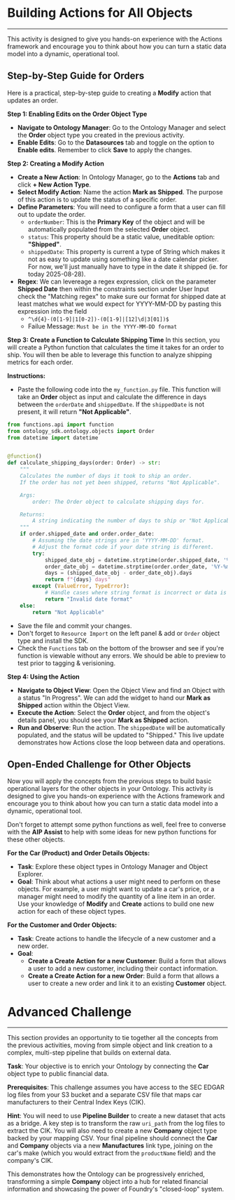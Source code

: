 # Building Actions for All Objects

-----

This activity is designed to give you hands-on experience with the Actions framework and encourage you to think about how you can turn a static data model into a dynamic, operational tool.

## Step-by-Step Guide for Orders

Here is a practical, step-by-step guide to creating a **Modify** action that updates an order.

**Step 1: Enabling Edits on the Order Object Type**

  * **Navigate to Ontology Manager**: Go to the Ontology Manager and select the **Order** object type you created in the previous activity.
  * **Enable Edits**: Go to the **Datasources** tab and toggle on the option to **Enable edits**. Remember to click **Save** to apply the changes.

**Step 2: Creating a Modify Action**

  * **Create a New Action**: In Ontology Manager, go to the **Actions** tab and click **+ New Action Type**.
  * **Select Modify Action**: Name the action **Mark as Shipped**. The purpose of this action is to update the status of a specific order.
  * **Define Parameters**: You will need to configure a form that a user can fill out to update the order.
      * `orderNumber`: This is the **Primary Key** of the object and will be automatically populated from the selected **Order** object.
      * `status`: This property should be a static value, uneditable option: **"Shipped"**.
      * `shippedDate`: This property is current a type of String which makes it not as easy to update using something like a date calendar picker. For now, we'll just manually have to type in the date it shipped (ie. for today 2025-08-28).
  * **Regex**: We can levereage a regex expression, click on the parameter **Shipped Date** then within the constraints section under User Input check the "Matching regex" to make sure our format for shipped date at least matches what we would expect for YYYY-MM-DD by pasting this expression into the field
      * `^\d{4}-(0[1-9]|1[0-2])-(0[1-9]|[12]\d|3[01])$`
      * Failue Message: `Must be in the YYYY-MM-DD format`

**Step 3: Create a Function to Calculate Shipping Time**
In this section, you will create a Python function that calculates the time it takes for an order to ship. You will then be able to leverage this function to analyze shipping metrics for each order.

**Instructions:**

  * Paste the following code into the `my_function.py` file. This function will take an **Order** object as input and calculate the difference in days between the `orderDate` and `shippedDate`. If the `shippedDate` is not present, it will return **"Not Applicable"**.

<!-- end list -->

```python
from functions.api import function
from ontology_sdk.ontology.objects import Order
from datetime import datetime


@function()
def calculate_shipping_days(order: Order) -> str:
    """
    Calculates the number of days it took to ship an order.
    If the order has not yet been shipped, returns "Not Applicable".

    Args:
        order: The Order object to calculate shipping days for.

    Returns:
        A string indicating the number of days to ship or "Not Applicable".
    """
    if order.shipped_date and order.order_date:
        # Assuming the date strings are in 'YYYY-MM-DD' format.
        # Adjust the format code if your date string is different.
        try:
            shipped_date_obj = datetime.strptime(order.shipped_date, '%Y-%m-%d')
            order_date_obj = datetime.strptime(order.order_date, '%Y-%m-%d')
            days = (shipped_date_obj - order_date_obj).days
            return f"{days} days"
        except (ValueError, TypeError):
            # Handle cases where string format is incorrect or data is not as expected
            return "Invalid date format"
    else:
        return "Not Applicable"

```

  * Save the file and commit your changes.
  * Don't forget to `Resource Import` on the left panel & add or `Order` object type and install the SDK.
  * Check the `Functions` tab on the bottom of the browser and see if you're function is viewable without any errors. We should be able to preview to test prior to tagging & verisioning.

**Step 4: Using the Action**

  * **Navigate to Object View**: Open the Object View and find an Object with a status "In Progress". We can add the widget to hand our **Mark as Shipped** action within the Object View.
  * **Execute the Action**: Select the **Order** object, and from the object's details panel, you should see your **Mark as Shipped** action.
  * **Run and Observe**: Run the action. The `shippedDate` will be automatically populated, and the status will be updated to "Shipped." This live update demonstrates how Actions close the loop between data and operations.

## Open-Ended Challenge for Other Objects

Now you will apply the concepts from the previous steps to build basic operational layers for the other objects in your Ontology. This activity is designed to give you hands-on experience with the Actions framework and encourage you to think about how you can turn a static data model into a dynamic, operational tool. 

Don't forget to attempt some python functions as well, feel free to converse with the **AIP Assist** to help with some ideas for new python functions for these other objects.

**For the Car (Product) and Order Details Objects:**

  * **Task**: Explore these object types in Ontology Manager and Object Explorer.
  * **Goal**: Think about what actions a user might need to perform on these objects. For example, a user might want to update a car's price, or a manager might need to modify the quantity of a line item in an order. Use your knowledge of **Modify** and **Create** actions to build one new action for each of these object types.

**For the Customer and Order Objects:**

  * **Task**: Create actions to handle the lifecycle of a new customer and a new order.
  * **Goal**:
      * **Create a Create Action for a new Customer**: Build a form that allows a user to add a new customer, including their contact information.
      * **Create a Create Action for a new Order**: Build a form that allows a user to create a new order and link it to an existing **Customer** object.

# Advanced Challenge

-----

This section provides an opportunity to tie together all the concepts from the previous activities, moving from simple object and link creation to a complex, multi-step pipeline that builds on external data.

**Task**: Your objective is to enrich your Ontology by connecting the **Car** object type to public financial data.

**Prerequisites**: This challenge assumes you have access to the SEC EDGAR log files from your S3 bucket and a separate CSV file that maps car manufacturers to their Central Index Keys (CIK).

**Hint**: You will need to use **Pipeline Builder** to create a new dataset that acts as a bridge. A key step is to transform the raw `uri_path` from the log files to extract the CIK. You will also need to create a new **Company** object type backed by your mapping CSV. Your final pipeline should connect the **Car** and **Company** objects via a new **Manufactures** link type, joining on the car's make (which you would extract from the `productName` field) and the company's CIK.

This demonstrates how the Ontology can be progressively enriched, transforming a simple **Company** object into a hub for related financial information and showcasing the power of Foundry's "closed-loop" system.
